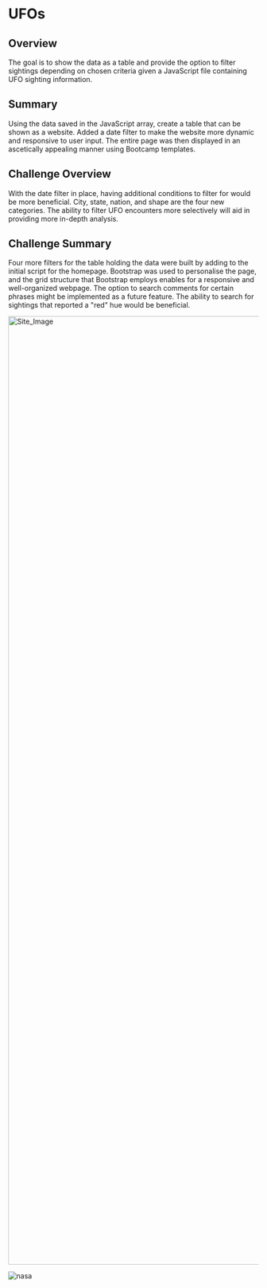 # UFOs

## Overview
The goal is to show the data as a table and provide the option to filter sightings depending on chosen criteria given a JavaScript file containing UFO sighting information. 


## Summary
Using the data saved in the JavaScript array, create a table that can be shown as a website. Added a date filter to make the website more dynamic and responsive to user input. The entire page was then displayed in an ascetically appealing manner using Bootcamp templates.

## Challenge Overview
With the date filter in place, having additional conditions to filter for would be more beneficial. City, state, nation, and shape are the four new categories. The ability to filter UFO encounters more selectively will aid in providing more in-depth analysis.

## Challenge Summary
Four more filters for the table holding the data were built by adding to the initial script for the homepage. Bootstrap was used to personalise the page, and the grid structure that Bootstrap employs enables for a responsive and well-organized webpage. The option to search comments for certain phrases might be implemented as a future feature. The ability to search for sightings that reported a "red" hue would be beneficial. 

<img width="1904" alt="Site_Image" src="https://user-images.githubusercontent.com/83256206/137179157-7968266a-9556-489a-a491-d2cd7cf723bd.png">

![nasa](https://user-images.githubusercontent.com/83256206/137179614-36c933f7-cf52-439a-8d90-ab1b376bdc53.jpg)
